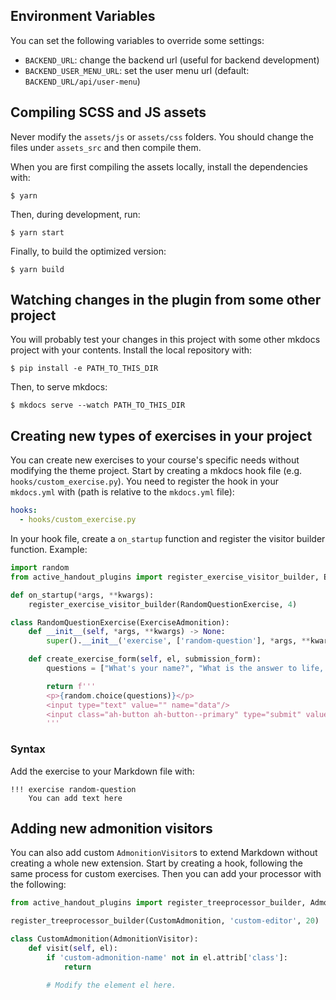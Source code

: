 ## Environment Variables

You can set the following variables to override some settings:

- `BACKEND_URL`: change the backend url (useful for backend development)
- `BACKEND_USER_MENU_URL`: set the user menu url (default: `BACKEND_URL/api/user-menu`)

## Compiling SCSS and JS assets

Never modify the `assets/js` or `assets/css` folders. You should change the files under `assets_src` and then compile them.

When you are first compiling the assets locally, install the dependencies with:

    $ yarn

Then, during development, run:

    $ yarn start

Finally, to build the optimized version:

    $ yarn build

## Watching changes in the plugin from some other project

You will probably test your changes in this project with some other mkdocs project with your contents. Install the local repository with:

    $ pip install -e PATH_TO_THIS_DIR

Then, to serve mkdocs:

    $ mkdocs serve --watch PATH_TO_THIS_DIR

## Creating new types of exercises in your project

You can create new exercises to your course's specific needs without modifying the theme project. Start by creating a mkdocs hook file (e.g. `hooks/custom_exercise.py`). You need to register the hook in your `mkdocs.yml` with (path is relative to the `mkdocs.yml` file):

```yml
hooks:
  - hooks/custom_exercise.py
```

In your hook file, create a `on_startup` function and register the visitor builder function. Example:

```python
import random
from active_handout_plugins import register_exercise_visitor_builder, ExerciseAdmonition

def on_startup(*args, **kwargs):
    register_exercise_visitor_builder(RandomQuestionExercise, 4)

class RandomQuestionExercise(ExerciseAdmonition):
    def __init__(self, *args, **kwargs) -> None:
        super().__init__('exercise', ['random-question'], *args, **kwargs)

    def create_exercise_form(self, el, submission_form):
        questions = ["What's your name?", "What is the answer to life, the universe and everything?"]

        return f'''
        <p>{random.choice(questions)}</p>
        <input type="text" value="" name="data"/>
        <input class="ah-button ah-button--primary" type="submit" value="Submit"/>
        '''
```

### Syntax

Add the exercise to your Markdown file with:

```
!!! exercise random-question
    You can add text here
```

## Adding new admonition visitors

You can also add custom `AdmonitionVisitor`s to extend Markdown without creating a whole new extension. Start by creating a hook, following the same process for custom exercises. Then you can add your processor with the following:

```python
from active_handout_plugins import register_treeprocessor_builder, AdmonitionVisitor

register_treeprocessor_builder(CustomAdmonition, 'custom-editor', 20)

class CustomAdmonition(AdmonitionVisitor):
    def visit(self, el):
        if 'custom-admonition-name' not in el.attrib['class']:
            return

        # Modify the element el here.
```
